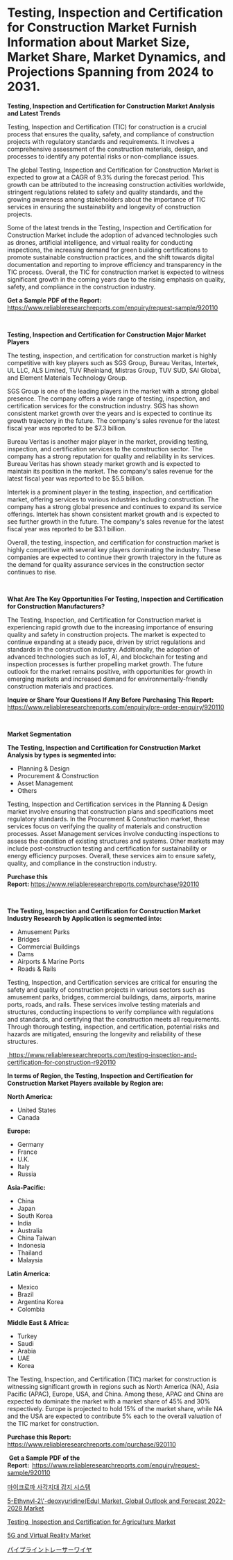 <p><h1>Testing, Inspection and Certification for Construction Market Furnish Information about Market Size, Market Share, Market Dynamics, and Projections Spanning from 2024 to 2031.</h1></p><p><strong>Testing, Inspection and Certification for Construction Market Analysis and Latest Trends</strong></p>
<p><p>Testing, Inspection and Certification (TIC) for construction is a crucial process that ensures the quality, safety, and compliance of construction projects with regulatory standards and requirements. It involves a comprehensive assessment of the construction materials, design, and processes to identify any potential risks or non-compliance issues.</p><p>The global Testing, Inspection and Certification for Construction Market is expected to grow at a CAGR of 9.3% during the forecast period. This growth can be attributed to the increasing construction activities worldwide, stringent regulations related to safety and quality standards, and the growing awareness among stakeholders about the importance of TIC services in ensuring the sustainability and longevity of construction projects.</p><p>Some of the latest trends in the Testing, Inspection and Certification for Construction Market include the adoption of advanced technologies such as drones, artificial intelligence, and virtual reality for conducting inspections, the increasing demand for green building certifications to promote sustainable construction practices, and the shift towards digital documentation and reporting to improve efficiency and transparency in the TIC process. Overall, the TIC for construction market is expected to witness significant growth in the coming years due to the rising emphasis on quality, safety, and compliance in the construction industry.</p></p>
<p><strong>Get a Sample PDF of the Report:&nbsp;</strong> <a href="https://www.reliableresearchreports.com/enquiry/request-sample/920110">https://www.reliableresearchreports.com/enquiry/request-sample/920110</a></p>
<p>&nbsp;</p>
<p><strong>Testing, Inspection and Certification for Construction Major Market Players</strong></p>
<p><p>The testing, inspection, and certification for construction market is highly competitive with key players such as SGS Group, Bureau Veritas, Intertek, UL LLC, ALS Limited, TUV Rheinland, Mistras Group, TUV SUD, SAI Global, and Element Materials Technology Group.</p><p>SGS Group is one of the leading players in the market with a strong global presence. The company offers a wide range of testing, inspection, and certification services for the construction industry. SGS has shown consistent market growth over the years and is expected to continue its growth trajectory in the future. The company's sales revenue for the latest fiscal year was reported to be $7.3 billion.</p><p>Bureau Veritas is another major player in the market, providing testing, inspection, and certification services to the construction sector. The company has a strong reputation for quality and reliability in its services. Bureau Veritas has shown steady market growth and is expected to maintain its position in the market. The company's sales revenue for the latest fiscal year was reported to be $5.5 billion.</p><p>Intertek is a prominent player in the testing, inspection, and certification market, offering services to various industries including construction. The company has a strong global presence and continues to expand its service offerings. Intertek has shown consistent market growth and is expected to see further growth in the future. The company's sales revenue for the latest fiscal year was reported to be $3.1 billion.</p><p>Overall, the testing, inspection, and certification for construction market is highly competitive with several key players dominating the industry. These companies are expected to continue their growth trajectory in the future as the demand for quality assurance services in the construction sector continues to rise.</p></p>
<p>&nbsp;</p>
<p><strong>What Are The Key Opportunities For Testing, Inspection and Certification for Construction Manufacturers?</strong></p>
<p><p>The Testing, Inspection, and Certification for Construction market is experiencing rapid growth due to the increasing importance of ensuring quality and safety in construction projects. The market is expected to continue expanding at a steady pace, driven by strict regulations and standards in the construction industry. Additionally, the adoption of advanced technologies such as IoT, AI, and blockchain for testing and inspection processes is further propelling market growth. The future outlook for the market remains positive, with opportunities for growth in emerging markets and increased demand for environmentally-friendly construction materials and practices.</p></p>
<p><strong>Inquire or Share Your Questions If Any Before Purchasing This Report:</strong> <a href="https://www.reliableresearchreports.com/enquiry/pre-order-enquiry/920110">https://www.reliableresearchreports.com/enquiry/pre-order-enquiry/920110</a></p>
<p>&nbsp;</p>
<p><strong>Market Segmentation</strong></p>
<p><strong>The Testing, Inspection and Certification for Construction Market Analysis by types is segmented into:</strong></p>
<p><ul><li>Planning & Design</li><li>Procurement & Construction</li><li>Asset Management</li><li>Others</li></ul></p>
<p><p>Testing, Inspection and Certification services in the Planning & Design market involve ensuring that construction plans and specifications meet regulatory standards. In the Procurement & Construction market, these services focus on verifying the quality of materials and construction processes. Asset Management services involve conducting inspections to assess the condition of existing structures and systems. Other markets may include post-construction testing and certification for sustainability or energy efficiency purposes. Overall, these services aim to ensure safety, quality, and compliance in the construction industry.</p></p>
<p><strong>Purchase this Report:&nbsp;</strong><a href="https://www.reliableresearchreports.com/purchase/920110">https://www.reliableresearchreports.com/purchase/920110</a></p>
<p>&nbsp;</p>
<p><strong>The Testing, Inspection and Certification for Construction Market Industry Research by Application is segmented into:</strong></p>
<p><ul><li>Amusement Parks</li><li>Bridges</li><li>Commercial Buildings</li><li>Dams</li><li>Airports & Marine Ports</li><li>Roads & Rails</li></ul></p>
<p><p>Testing, Inspection, and Certification services are critical for ensuring the safety and quality of construction projects in various sectors such as amusement parks, bridges, commercial buildings, dams, airports, marine ports, roads, and rails. These services involve testing materials and structures, conducting inspections to verify compliance with regulations and standards, and certifying that the construction meets all requirements. Through thorough testing, inspection, and certification, potential risks and hazards are mitigated, ensuring the longevity and reliability of these structures.</p></p>
<p><a href="https://www.reliableresearchreports.com/testing-inspection-and-certification-for-construction-r920110">&nbsp;https://www.reliableresearchreports.com/testing-inspection-and-certification-for-construction-r920110</a></p>
<p><strong>In terms of Region, the Testing, Inspection and Certification for Construction Market Players available by Region are:</strong></p>
<p>
    <p> <strong> North America: </strong>
        <ul>
            <li>United States</li>
            <li>Canada</li>
        </ul>
        </p> 
    <p> <strong> Europe: </strong>
        <ul>
            <li>Germany</li>
            <li>France</li>
            <li>U.K.</li>
            <li>Italy</li>
            <li>Russia</li>
        </ul>
        </p> 
    <p> <strong> Asia-Pacific: </strong>
        <ul>
            <li>China</li>
            <li>Japan</li>
            <li>South Korea</li>
            <li>India</li>
            <li>Australia</li>
            <li>China Taiwan</li>
            <li>Indonesia</li>
            <li>Thailand</li>
            <li>Malaysia</li>
        </ul>
        </p> 
    <p> <strong> Latin America: </strong>
        <ul>
            <li>Mexico</li>
            <li>Brazil</li>
            <li>Argentina Korea</li>
            <li>Colombia</li>
        </ul>
        </p> 
    <p> <strong> Middle East & Africa: </strong>
        <ul>
            <li>Turkey</li>
            <li>Saudi</li>
            <li>Arabia</li>
            <li>UAE</li>
            <li>Korea</li>
        </ul>
    </p>
    </p>
<p><p>The Testing, Inspection, and Certification (TIC) market for construction is witnessing significant growth in regions such as North America (NA), Asia Pacific (APAC), Europe, USA, and China. Among these, APAC and China are expected to dominate the market with a market share of 45% and 30% respectively. Europe is projected to hold 15% of the market share, while NA and the USA are expected to contribute 5% each to the overall valuation of the TIC market for construction.</p></p>
<p><strong>Purchase this Report: </strong><a href="https://www.reliableresearchreports.com/purchase/920110">https://www.reliableresearchreports.com/purchase/920110</a></p>
<p>&nbsp;<strong>Get a Sample PDF of the Report:&nbsp;&nbsp;</strong><a href="https://www.reliableresearchreports.com/enquiry/request-sample/920110">https://www.reliableresearchreports.com/enquiry/request-sample/920110</a></p>
<p><strong></strong></p>
<p><p><a href="https://medium.com/@fitzwjpcorke/%EA%B8%80%EB%A1%9C%EB%B2%8C-%EB%A7%88%EC%9D%B4%ED%81%AC%EB%A1%9C%ED%8C%8C-%EB%B8%94%EB%9D%BC%EC%9D%B8%EB%93%9C-%EC%8A%A4%ED%8C%9F-%EA%B0%90%EC%A7%80-%EC%8B%9C%EC%8A%A4%ED%85%9C-%EC%8B%9C%EC%9E%A5-%EC%84%B9%ED%84%B0-2024-2031-%EC%8B%9C%EC%9E%A5-%EB%A9%94%ED%8A%B8%EB%A6%AD%EC%8A%A4%EC%99%80-%EC%8B%9C%EC%9E%A5-%EC%A0%84%EB%9E%B5%EC%A0%81-%EC%9D%B8%EC%82%AC%EC%9D%B4%ED%8A%B8-91cf1ba82b01">마이크로파 사각지대 감지 시스템</a></p><p><a href="https://issuu.com/reportprime-2/docs/5-ethynyl-2-deoxyuridineedu-market-_f46e2e0b79bf9a">5-Ethynyl-2\'-deoxyuridine(Edu) Market, Global Outlook and Forecast 2022-2028 Market</a></p><p><a href="https://github.com/yazulaeha/Market-Research-Report-List-2/blob/main/testing-inspection-and-certification-for-agriculture-market.md">Testing, Inspection and Certification for Agriculture Market</a></p><p><a href="https://medium.com/@cathymaggio15/global-5g-and-virtual-reality-market-size-is-expected-to-experience-a-cagr-of-12-2-1bab474a491b">5G and Virtual Reality Market</a></p><p><a href="https://medium.com/@royprice674/%E3%82%B0%E3%83%AD%E3%83%BC%E3%83%90%E3%83%AB%E3%83%91%E3%82%A4%E3%83%97%E3%83%A9%E3%82%A4%E3%83%B3%E3%83%88%E3%83%AC%E3%83%BC%E3%82%B5%E3%83%BC%E3%83%AF%E3%82%A4%E3%83%A4%E3%83%BC%E7%94%A3%E6%A5%AD%E3%81%AE%E5%88%86%E6%9E%90-%E3%82%B7%E3%82%A7%E3%82%A2-%E6%88%90%E9%95%B7-%E3%83%88%E3%83%AC%E3%83%B3%E3%83%89-%E3%81%8A%E3%82%88%E3%81%B32031%E5%B9%B4%E3%81%BE%E3%81%A7%E3%81%AE%E4%BA%88%E6%B8%AC-e772ebedc202">パイプライントレーサーワイヤ</a></p></p>